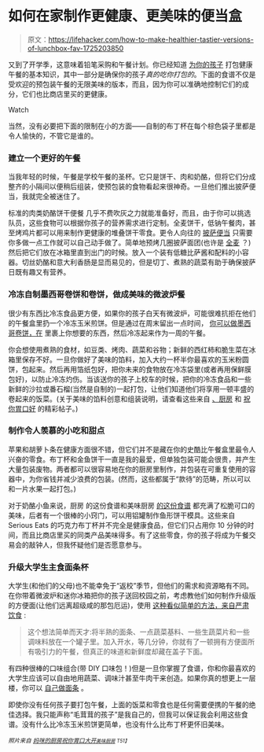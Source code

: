 # 如何在家制作更健康、更美味的便当盒

> 原文：<https://lifehacker.com/how-to-make-healthier-tastier-versions-of-lunchbox-fav-1725203850>

又到了开学季，这意味着铅笔采购和午餐计划。你已经知道 [为你的孩子](http://vitals.lifehacker.com/how-to-pack-a-healthy-lunchbox-for-your-kids-1723899097) 打包健康午餐的基本知识，其中一部分是确保你的孩子*真的吃你打包的*。下面的食谱不仅是受欢迎的预包装午餐的无限美味的版本，而且，因为你可以准确地控制它们的成分，它们也比商店里买的更健康。

Watch

当然，没有必要把下面的限制在小的方面——自制的布丁杯在每个棕色袋子里都是令人愉快的，不管它是谁的。

### 建立一个更好的午餐

当我年轻的时候，午餐是学校午餐的圣杯。它只是饼干、肉和奶酪，但将它们分成整齐的小隔间以便稍后组装，使预包装的食物看起来很神奇。一旦他们推出披萨便当，我就完全被迷住了。

标准的肉类奶酪饼干便餐 几乎不费吹灰之力就能准备好，而且，由于你可以挑选队员，这些食物可以根据你孩子的营养需求进行定制。全麦饼干，低钠午餐肉，甚至烤鸡片都可以用来制作更健康的堆叠饼干零食。更令人向往的 [披萨便当](http://lifehacker.com/save-money-with-homemade-versions-of-pizza-lunchables-1516618611) 只需要你多做一点工作就可以自己动手做了。简单地预烤几圈披萨面团(也许是 [全麦](http://allrecipes.com/recipe/amazing-whole-wheat-pizza-crust/) ？)然后把它们放在冰箱里直到出门的时候。放入一个装有低糖比萨酱和配料的小容器。切丝奶酪和意大利香肠是显而易见的，但是切丁、煮熟的蔬菜有助于确保披萨日既有趣又有营养。

### 冷冻自制墨西哥卷饼和卷饼，做成美味的微波炉餐

很少有东西比冷冻食品更方便，如果你的孩子白天有微波炉，可能很难抗拒在他们的午餐盒里扔一个冷冻玉米煎饼。但是通过在周末留出一点时间， [你可以做墨西哥卷饼，在](http://lifehacker.com/make-and-freeze-your-own-wraps-and-burritos-for-healthy-5893505) 里裹上你想要的东西，然后冷冻起来作为一周的午餐。

你会想使用煮熟的食材，如豆类、烤肉、蔬菜和谷物；新鲜的西红柿和脆生菜在冰箱里保存不好。一旦你做好了美味的馅料，加入大约一杯半你最喜欢的玉米粉圆饼，包起来。然后再用箔纸包好，把你未来的食物放在冷冻袋里(或者再用保鲜膜包好)，以防止冷冻灼伤。当该送你的孩子上校车的时候，把你的冷冻食品和一些新鲜的沙拉或番石榴(当然是自制的)一起打包，让他们知道他们将享用一顿丰盛的卷起来的饭菜。(关于美味的馅料创意和组装说明，请查看这些来自 [、厨房](http://www.thekitchn.com/recipe-makeahead-roasted-vegetable-burritos-recipes-from-the-kitchn-200281) 和 [祝你胃口好](http://www.bonappetit.com/test-kitchen/how-to/article/how-to-make-frozen-burritos) 的精彩帖子。)

### 制作令人羡慕的小吃和甜点

苹果和胡萝卜条在健康方面很不错，但它们并不是藏在你的史酷比午餐盒里最令人兴奋的零食。布丁杯和金鱼饼干一直是我的最爱，但单独包装可能会很贵，并产生大量包装废物。两者都可以很容易地在你的厨房里制作，并包装在可重复使用的容器中，为你省钱并减少浪费的包装。(然而，这些都属于“款待”的范畴，所以可以和一片水果一起打包。)

对于奶酪小鱼来说，厨房 的这份食谱和美味厨房 [的这份食谱](http://tastykitchen.com/blog/2011/09/homemade-goldfish-crackers/) 都充满了松脆可口的美味，后者有一个很棒的小窍门，可以用铝罐制作鱼形饼干模具。这些来自 Serious Eats 的巧克力布丁杯并不完全是健康食品，但它们只占用你 10 分钟的时间，而且比商店里买的同类产品美味得多。有了这些零食，你的孩子将成为午餐交易会的敲钟人，但我怀疑他们是否愿意参与。

### 升级大学生主食面条杯

大学生(和他们的父母)也不能幸免于“返校”季节，但他们的需求和资源略有不同。在你带着微波炉和迷你冰箱把你的孩子送回校园之前，考虑教他们如何制作升级版的方便面(让他们远离超级咸的那包厄运)，使用 [这种看似简单的方法，来自严肃饮食](http://lifehacker.com/make-your-own-instant-noodle-cups-for-healthier-tastie-1640815633#_ga=1.51679981.533569121.1433272936) :

> 这个想法简单而天才:将半熟的面条、一点蔬菜基料、一些生蔬菜片和一些调味料放在一个罐子里。加入开水，等几分钟，你就有了一顿拥有方便面所有吸引力的午餐，但真正的味道和新鲜度却藏在盖子下面。

有四种很棒的口味组合(带 DIY 口味包！)但是一旦你掌握了食谱，你和你最喜欢的大学生应该可以自由地用蔬菜、调味汁甚至牛肉干来创造。如果你真的想更上一层楼，你可以 [自己做面条](http://lifehacker.com/make-your-own-delicious-ramen-thats-even-cheaper-than-i-1566526660) 。

即使你没有任何孩子要打包午餐，上面的饭菜和零食也是任何需要便携的午餐的绝佳选择。我只能声称“毛茸茸的孩子”是我自己的，但我可以保证我会利用这些食谱。没有什么比冷冻玉米煎饼更简单，也没有什么比布丁杯更怀旧美味。

<small>*照片来自*</small> [<small>*妈咪的厨房*</small>](http://www.mommyskitchen.net/2011/08/diy-pizza-lunchables-another-back-to.html)<small></small>*[<small>*祝你胃口大开*</small>](http://www.bonappetit.com/test-kitchen/how-to/article/how-to-make-frozen-burritos)<small>*[<small>*美味厨房*</small>](http://tastykitchen.com/blog/2011/09/homemade-goldfish-crackers/) <small>*T51】*</small>*</small>*